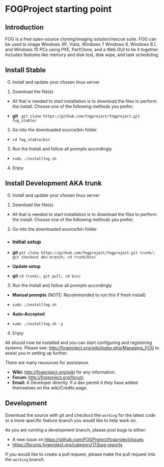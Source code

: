 # FOGProject starting point

## Introduction

 FOG is a free open-source cloning/imaging solution/rescue suite. FOG can be used to image Windows XP, Vista, Windows 7 Windows 8, Windows 8.1, and Windows 10 PCs using PXE, PartClone, and a Web GUI to tie it together. Includes features like memory and disk test, disk wipe, and task scheduling.

## Install Stable

0. Install and update your chosen linux server

1. Download the file(s)

 - All that is needed to start installation is to download the files to perform the install. Choose one of the following methods you prefer;

 - **git** ` git clone https://github.com/fogproject/fogproject.git fog_stable/`

2. Go into the downloaded source/bin folder

 - `cd fog_stable/bin`

3. Run the Install and follow all prompts accordingly

 - `sudo ./installfog.sh`

4. Enjoy

## Install Development AKA trunk

0. Install and update your chosen linux server


1. Download the file(s)

 - All that is needed to start installation is to download the files to perform the install. Choose one of the following methods you prefer;

2. Go into the downloaded source/bin folder

 - ### Initial setup

 - **git** `git clone https://github.com/fogproject/fogproject.git trunk/; git checkout dev-branch; cd trunk/bin/`

 - **Update setup**

 - **git** `cd trunk/; git pull; cd bin/`

3. Run the Install and follow all prompts accordingly

 - **Manual prompts** (NOTE: Recommended to run this if fresh install)

 - `sudo ./installfog.sh`

 - **Auto-Accepted**

 - `sudo ./installfog.sh -y`

4. Enjoy

All should now be installed and you can start configuring and registering systems. Please see: http://fogproject.org/wiki/index.php/Managing_FOG to assist you in setting up further.

There are many resources for assistance.
 - **Wiki:** http://fogproject.org/wiki for any information.
 - **Forum:** http://fogproject.org/forum.
 - **Email:** A Developer directly. If a dev permit it they have added themselves on the wiki/Credits page.

## Development

 Download the source with git and checkout the `working` for the latest code or a more specific feature branch you would like to help work on.

 As you are running a development branch, please post bugs to either:

 - A new issue on https://github.com/FOGProject/fogproject/issues
 - https://forums.fogproject.org/category/17/bug-reports

 If you would like to create a pull request, please make the pull request into the `working` branch.
